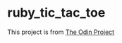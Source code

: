 # ruby_tic_tac_toe
This project is from [The Odin Project](https://www.theodinproject.com/lessons/ruby-tic-tac-toe)
